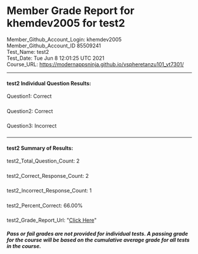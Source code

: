 # Member Grade Report for khemdev2005 for test2  
   
Member_Github_Account_Login: khemdev2005  
Member_Github_Account_ID 85509241  
Test_Name: test2  
Test_Date: Tue Jun  8 12:01:25 UTC 2021  
Course_URL: https://modernappsninja.github.io/vspheretanzu101_vt7301/  
   
---  
#### test2 Individual Question Results:  
Question1: Correct  
#####  
Question2: Correct  
#####  
Question3: Incorrect  
#####  
---  
#### test2 Summary of Results:  
test2_Total_Question_Count: 2  
#####  
test2_Correct_Response_Count: 2  
#####  
test2_Incorrect_Response_Count: 1  
#####  
test2_Percent_Correct: 66.00%  
#####  
test2_Grade_Report_Url: "[Click Here](https://github.com/modernappsninjas/khemdev2005/blob/main/static/userdata/courses/vspheretanzu101_vt7301/grade_report.pr998.test2.md)"
##### Pass or fail grades are not provided for individual tests. A passing grade for the course will be based on the cumulative average grade for all tests in the course.  
